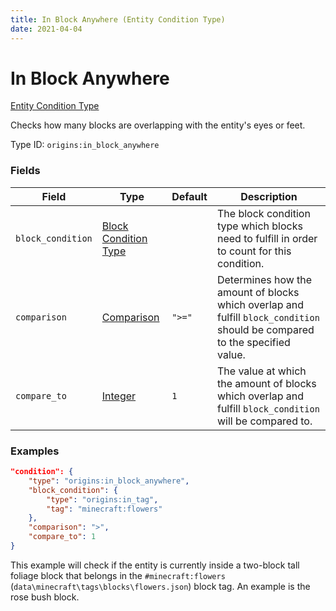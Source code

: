 ```yaml
---
title: In Block Anywhere (Entity Condition Type)
date: 2021-04-04
---
```


# In Block Anywhere

[Entity Condition Type](../entity_condition_types.md)

Checks how many blocks are overlapping with the entity's eyes or feet.

Type ID: `origins:in_block_anywhere`


### Fields

Field  | Type | Default | Description
-------|------|---------|-------------
`block_condition` | [Block Condition Type](../block_condition_types.md) | |  The block condition type which blocks need to fulfill in order to count for this condition.
`comparison` | [Comparison](../data_types/comparison.md) | `">="` |  Determines how the amount of blocks which overlap and fulfill `block_condition` should be compared to the specified value.
`compare_to` | [Integer](../data_types/integer.md) | `1` |  The value at which the amount of blocks which overlap and fulfill `block_condition` will be compared to.


### Examples

```json
"condition": {
    "type": "origins:in_block_anywhere",
    "block_condition": {
        "type": "origins:in_tag",
        "tag": "minecraft:flowers"
    },
    "comparison": ">",
    "compare_to": 1
}
```

This example will check if the entity is currently inside a two-block tall foliage block that belongs in the `#minecraft:flowers` (`data\minecraft\tags\blocks\flowers.json`) block tag. An example is the rose bush block.
